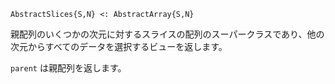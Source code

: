 ```
AbstractSlices{S,N} <: AbstractArray{S,N}
```

親配列のいくつかの次元に対するスライスの配列のスーパークラスであり、他の次元からすべてのデータを選択するビューを返します。

`parent` は親配列を返します。
